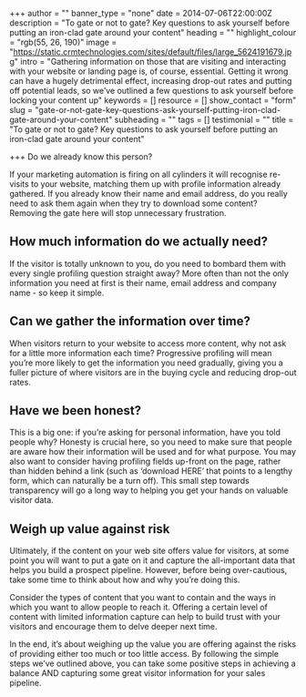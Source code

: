 +++
author = ""
banner_type = "none"
date = 2014-07-06T22:00:00Z
description = "To gate or not to gate? Key questions to ask yourself before putting an iron-clad gate around your content"
heading = ""
highlight_colour = "rgb(55, 26, 190)"
image = "https://static.crmtechnologies.com/sites/default/files/large_5624191679.jpg"
intro = "Gathering information on those that are visiting and interacting with your website or landing page is, of course, essential.  Getting it wrong can have a hugely detrimental effect, increasing drop-out rates and putting off potential leads, so we’ve outlined a few questions to ask yourself before locking your content up"
keywords = []
resource = []
show_contact = "form"
slug = "gate-or-not-gate-key-questions-ask-yourself-putting-iron-clad-gate-around-your-content"
subheading = ""
tags = []
testimonial = ""
title = "To gate or not to gate? Key questions to ask yourself before putting an iron-clad gate around your content"

+++
Do we already know this person?

If your marketing automation is firing on all cylinders it will recognise re-visits to your website, matching them up with profile information already gathered. If you already know their name and email address, do you really need to ask them again when they try to download some content? Removing the gate here will stop unnecessary frustration.

## How much information do we actually need?

If the visitor is totally unknown to you, do you need to bombard them with every single profiling question straight away? More often than not the only information you need at first is their name, email address and company name - so keep it simple.

## Can we gather the information over time?

When visitors return to your website to access more content, why not ask for a little more information each time? Progressive profiling will mean you’re more likely to get the information you need gradually, giving you a fuller picture of where visitors are in the buying cycle and reducing drop-out rates.

## Have we been honest?

This is a big one: if you’re asking for personal information, have you told people why? Honesty is crucial here, so you need to make sure that people are aware how their information will be used and for what purpose. You may also want to consider having profiling fields up-front on the page, rather than hidden behind a link (such as ‘download HERE’ that points to a lengthy form, which can naturally be a turn off). This small step towards transparency will go a long way to helping you get your hands on valuable visitor data.

## Weigh up value against risk

Ultimately, if the content on your web site offers value for visitors, at some point you will want to put a gate on it and capture the all-important data that helps you build a prospect pipeline. However, before being over-cautious, take some time to think about how and why you’re doing this.

Consider the types of content that you want to contain and the ways in which you want to allow people to reach it. Offering a certain level of content with limited information capture can help to build trust with your visitors and encourage them to delve deeper next time.

In the end, it’s about weighing up the value you are offering against the risks of providing either too much or too little access. By following the simple steps we’ve outlined above, you can take some positive steps in achieving a balance AND capturing some great visitor information for your sales pipeline.